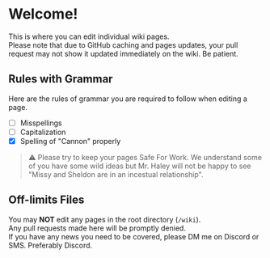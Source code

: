 # Welcome!

This is where you can edit individual wiki pages.<br>
Please note that due to GitHub caching and pages updates, your pull request may not show it updated immediately on the wiki. Be patient.

## Rules with Grammar

Here are the rules of grammar you are required to follow when editing a page.

- [ ] Misspellings
- [ ] Capitalization
- [x] Spelling of "Cannon" properly

> :warning: Please try to keep your pages Safe For Work. We understand some of you have some wild ideas but Mr. Haley will not be happy to see "Missy and Sheldon are in an incestual relationship".

## Off-limits Files

You may **NOT** edit any pages in the root directory (`/wiki`).<br>
Any pull requests made here will be promptly denied.<br>
If you have any news you need to be covered, please DM me on Discord or SMS. Preferably Discord.
